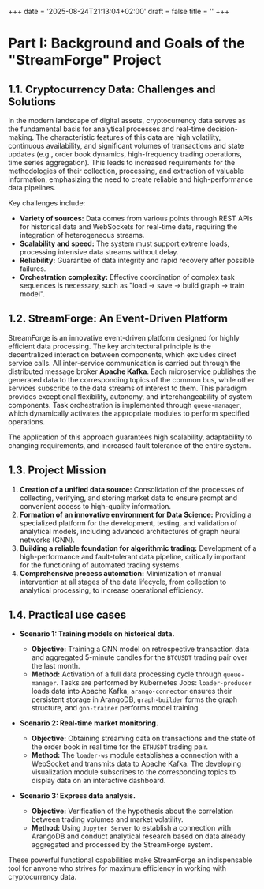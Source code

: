 +++
date = '2025-08-24T21:13:04+02:00'
draft = false
title = ''
+++

# Part I: Background and Goals of the "StreamForge" Project

## 1.1. Cryptocurrency Data: Challenges and Solutions

In the modern landscape of digital assets, cryptocurrency data serves as the fundamental basis for analytical processes and real-time decision-making. The characteristic features of this data are high volatility, continuous availability, and significant volumes of transactions and state updates (e.g., order book dynamics, high-frequency trading operations, time series aggregation). This leads to increased requirements for the methodologies of their collection, processing, and extraction of valuable information, emphasizing the need to create reliable and high-performance data pipelines.

Key challenges include:
- **Variety of sources:** Data comes from various points through REST APIs for historical data and WebSockets for real-time data, requiring the integration of heterogeneous streams.
- **Scalability and speed:** The system must support extreme loads, processing intensive data streams without delay.
- **Reliability:** Guarantee of data integrity and rapid recovery after possible failures.
- **Orchestration complexity:** Effective coordination of complex task sequences is necessary, such as "load -> save -> build graph -> train model".

## 1.2. StreamForge: An Event-Driven Platform

StreamForge is an innovative event-driven platform designed for highly efficient data processing. The key architectural principle is the decentralized interaction between components, which excludes direct service calls. All inter-service communication is carried out through the distributed message broker **Apache Kafka**. Each microservice publishes the generated data to the corresponding topics of the common bus, while other services subscribe to the data streams of interest to them. This paradigm provides exceptional flexibility, autonomy, and interchangeability of system components. Task orchestration is implemented through `queue-manager`, which dynamically activates the appropriate modules to perform specified operations.

The application of this approach guarantees high scalability, adaptability to changing requirements, and increased fault tolerance of the entire system.

## 1.3. Project Mission

1.  **Creation of a unified data source:** Consolidation of the processes of collecting, verifying, and storing market data to ensure prompt and convenient access to high-quality information.
2.  **Formation of an innovative environment for Data Science:** Providing a specialized platform for the development, testing, and validation of analytical models, including advanced architectures of graph neural networks (GNN).
3.  **Building a reliable foundation for algorithmic trading:** Development of a high-performance and fault-tolerant data pipeline, critically important for the functioning of automated trading systems.
4.  **Comprehensive process automation:** Minimization of manual intervention at all stages of the data lifecycle, from collection to analytical processing, to increase operational efficiency.

## 1.4. Practical use cases

- **Scenario 1: Training models on historical data.**
  - **Objective:** Training a GNN model on retrospective transaction data and aggregated 5-minute candles for the `BTCUSDT` trading pair over the last month.
  - **Method:** Activation of a full data processing cycle through `queue-manager`. Tasks are performed by Kubernetes Jobs: `loader-producer` loads data into Apache Kafka, `arango-connector` ensures their persistent storage in ArangoDB, `graph-builder` forms the graph structure, and `gnn-trainer` performs model training.

- **Scenario 2: Real-time market monitoring.**
  - **Objective:** Obtaining streaming data on transactions and the state of the order book in real time for the `ETHUSDT` trading pair.
  - **Method:** The `loader-ws` module establishes a connection with a WebSocket and transmits data to Apache Kafka. The developing visualization module subscribes to the corresponding topics to display data on an interactive dashboard.

- **Scenario 3: Express data analysis.**
  - **Objective:** Verification of the hypothesis about the correlation between trading volumes and market volatility.
  - **Method:** Using `Jupyter Server` to establish a connection with ArangoDB and conduct analytical research based on data already aggregated and processed by the StreamForge system.

These powerful functional capabilities make StreamForge an indispensable tool for anyone who strives for maximum efficiency in working with cryptocurrency data.